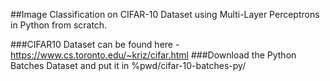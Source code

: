 ##Image Classification on CIFAR-10 Dataset using Multi-Layer Perceptrons in Python from scratch.

###CIFAR10 Dataset can be found here - https://www.cs.toronto.edu/~kriz/cifar.html
###Download the Python Batches Dataset and put it in %pwd/cifar-10-batches-py/
